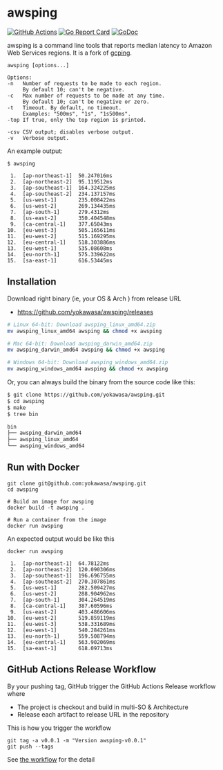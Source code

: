 # awsping

[![GitHub Actions](https://github.com/yokawasa/awsping/workflows/Upload%20Release%20Asset/badge.svg)](https://github.com/yokawasa/awsping/actions) [![Go Report Card](https://goreportcard.com/badge/github.com/yokawasa/awsping)](https://goreportcard.com/report/github.com/yokawasa/awsping) [![GoDoc](https://godoc.org/github.com/yokawasa/awsping?status.svg)](https://godoc.org/github.com/yokawasa/awsping)


awsping is a command line tools that reports median latency to
Amazon Web Services regions. It is a fork of [gcping](https://github.com/GoogleCloudPlatform/gcping).

```
awsping [options...]

Options:
-n   Number of requests to be made to each region.
     By default 10; can't be negative.
-c   Max number of requests to be made at any time.
     By default 10; can't be negative or zero.
-t   Timeout. By default, no timeout.
     Examples: "500ms", "1s", "1s500ms".
-top If true, only the top region is printed.

-csv CSV output; disables verbose output.
-v   Verbose output.
```

An example output:

```
$ awsping

 1.  [ap-northeast-1]  50.247016ms
 2.  [ap-northeast-2]  95.119512ms
 3.  [ap-southeast-1]  164.324225ms
 4.  [ap-southeast-2]  234.137157ms
 5.  [us-west-1]       235.008422ms
 6.  [us-west-2]       269.134435ms
 7.  [ap-south-1]      279.4312ms
 8.  [us-east-2]       350.404548ms
 9.  [ca-central-1]    377.65043ms
10.  [eu-west-3]       505.165611ms
11.  [eu-west-2]       515.169295ms
12.  [eu-central-1]    518.303886ms
13.  [eu-west-1]       535.08608ms
14.  [eu-north-1]      575.339622ms
15.  [sa-east-1]       616.53445ms
```

## Installation

Download right binary (ie, your OS & Arch ) from release URL
- https://github.com/yokawasa/awsping/releases

```sh
# Linux 64-bit: Download awsping_linux_amd64.zip
mv awsping_linux_amd64 awsping && chmod +x awsping

# Mac 64-bit: Download awsping_darwin_amd64.zip
mv awsping_darwin_amd64 awsping && chmod +x awsping

# Windows 64-bit: Download awsping_windows_amd64.zip
mv awsping_windows_amd64 awsping && chmod +x awsping
```

Or, you can always build the binary from the source code like this:

```sh
$ git clone https://github.com/yokawasa/awsping.git
$ cd awsping
$ make
$ tree bin

bin
├── awsping_darwin_amd64
├── awsping_linux_amd64
└── awsping_windows_amd64
```

## Run with Docker

```
git clone git@github.com:yokawasa/awsping.git
cd awsping

# Build an image for awsping
docker build -t awsping .

# Run a container from the image
docker run awsping
```

An expected output would be like this

```
docker run awsping

 1.  [ap-northeast-1]  64.78122ms
 2.  [ap-northeast-2]  120.090306ms
 3.  [ap-southeast-1]  196.696755ms
 4.  [ap-southeast-2]  270.307861ms
 5.  [us-west-1]       282.509427ms
 6.  [us-west-2]       288.904962ms
 7.  [ap-south-1]      304.264519ms
 8.  [ca-central-1]    387.60596ms
 9.  [us-east-2]       403.486606ms
10.  [eu-west-2]       519.859119ms
11.  [eu-west-3]       538.331689ms
12.  [eu-west-1]       540.284261ms
13.  [eu-north-1]      559.508794ms
14.  [eu-central-1]    563.902069ms
15.  [sa-east-1]       618.09713ms
```


## GitHub Actions Release Workflow

By your pushing tag, GitHub trigger the GitHub Actions Release workflow where
- The project is checkout and build in multi-SO & Architecture
- Release each artifact to release URL in the repository

This is how you trigger the workflow
```
git tag -a v0.0.1 -m "Version awsping-v0.0.1"
git push --tags
```

See [the workflow](.github/workflows/release.yml) for the detail
